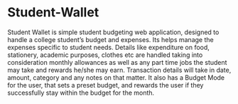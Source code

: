 # Student-Wallet
Student Wallet is simple student budgeting web application, designed to handle a college student’s budget and expenses. Its helps manage the expenses specific to student needs. Details like expenditure on food, stationery, academic purposes, clothes etc are handled taking into consideration monthly allowances as well as any part time jobs the student may take and rewards he/she may earn. Transaction details will take in date, amount, category and any notes on that matter.
It also has a Budget Mode for the user, that sets a preset budget, and rewards the user if they successfully stay within the budget for the month.
